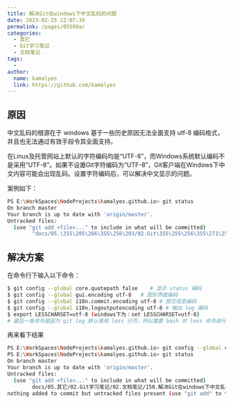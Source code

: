 ```yaml
---
title: 解决Git在windows下中文乱码的问题
date: 2023-02-25 22:07:39
permalink: /pages/05599a/
categories:
  - 其它
  - Git学习笔记
  - 文档笔记
tags:
  - 
author: 
  name: kamalyes
  link: https://github.com/kamalyes
---
```

原因
--

中文乱码的根源在于 windows 基于一些历史原因无法全面支持 utf-8 编码格式，并且也无法通过有效手段令其全面支持。

在Linux及托管网站上默认的字符编码均是“UTF-8”，而Windows系统默认编码不是采用“UTF-8”。如果不设置Git字符编码为“UTF-8”，Git客户端在Windows下中文内容可能会出现乱码。设置字符编码后，可以解决中文显示的问题。

案例如下：

```bash
PS E:\WorkSpaces\NodeProjects\kamalyes.github.io> git status
On branch master
Your branch is up to date with 'origin/master'.
Untracked files:
  (use "git add <file>..." to include in what will be committed)
        "docs/05.\355\205\266\355\256\203/02.Git\355\255\256\355\271\250\357\255\225\350\256\260/02.\356\226\207\356\251\253\357\255\225\350\256\260/150.\350\257\253\355\206\263Git\355\235\250windows\355\270\213\355\270\255\356\226\207\355\271\261\357\250\201\357\232\205\351\227\256\351\252\230.md"
```

解决方案
----

在命令行下输入以下命令：

```bash
$ git config --global core.quotepath false    # 显示 status 编码
$ git config --global gui.encoding utf-8   # 图形界面编码
$ git config --global i18n.commit.encoding utf-8 # 提交信息编码
$ git config --global i18n.logoutputencoding utf-8 # 输出 log 编码
$ export LESSCHARSET=utf-8 (windows下为：set LESSCHARSET=utf-8)
# 最后一条命令是因为 git log 默认使用 less 分页，所以需要 bash 对 less 命令进行 utf-8 编码之后就可以正常显示中文了
```

再来看下结果

```bash
PS E:\WorkSpaces\NodeProjects\kamalyes.github.io> git config --global core.quotepath false
PS E:\WorkSpaces\NodeProjects\kamalyes.github.io> git status
On branch master
Your branch is up to date with 'origin/master'.
Untracked files:
  (use "git add <file>..." to include in what will be committed)
        docs/05.其它/02.Git学习笔记/02.文档笔记/150.解决Git在windows下中文乱码的问题.md
nothing added to commit but untracked files present (use "git add" to track)
```
